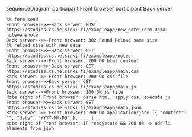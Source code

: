 sequenceDiagram
participant Front browser
participant Back server

    %% form send
    Front browser->>+Back server: POST https://studies.cs.helsinki.fi/exampleapp/new_note Form Data: note=anynote
    Back server-->>-Front browser: 302 Found Reload same site
    %% reload site with new data
    Front browser->>+Back server: GET https://studies.cs.helsinki.fi/exampleapp/notes
    Back server-->>-Front browser: 200 OK html content
    Front browser->>+Back server: GET https://studies.cs.helsinki.fi/exampleapp/main.css
    Back server-->>-Front browser: 200 OK css file
    Front browser->>Back server: GET https://studies.cs.helsinki.fi/exampleapp/main.js
    Back server-->>Front browser: 200 OK js file
    Note right of Front browser: parse html, apply css, execute js
    Front browser->>+Back server: GET https://studies.cs.helsinki.fi/exampleapp/data.json
    Back server-->>-Front browser: 200 OK application/json [{ "content": "", "date": "YYYY-MM-DD" }, ... ]
    Note right of Front browser: IF readystate && 200 Ok -> add li elements from json

